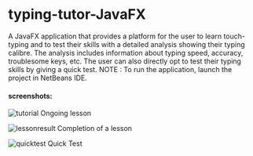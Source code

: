 # typing-tutor-JavaFX
A JavaFX application that provides a platform for the user to learn touch-typing and to test their skills with a detailed analysis showing their typing calibre. The analysis includes information about typing speed, accuracy, troublesome keys, etc. The user can also directly opt to test their typing skills by giving a quick test. 
NOTE : To run the application, launch the project in NetBeans IDE.


#### screenshots:
![tutorial](https://user-images.githubusercontent.com/38681469/47602440-98012d00-d9fc-11e8-8849-169834cdd5a9.jpg)
Ongoing lesson  
  

![lessonresult](https://user-images.githubusercontent.com/38681469/47602441-98012d00-d9fc-11e8-8a04-4db575eb9df2.jpg)
Completion of a lesson  
  

![quicktest](https://user-images.githubusercontent.com/38681469/47602442-9899c380-d9fc-11e8-8349-1121ea3701fb.jpg)
Quick Test  
 
  
